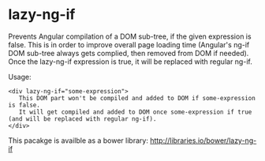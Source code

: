 # lazy-ng-if

Prevents Angular compilation of a DOM sub-tree, if the given expression is false.
This is in order to improve overall page loading time (Angular's ng-if DOM sub-tree always gets complied, then removed from DOM if needed).
Once the lazy-ng-if expression is true, it will be replaced with regular ng-if.

Usage:
```
<div lazy-ng-if="some-expression">
   This DOM part won't be compiled and added to DOM if some-expression is false.
   It will get compiled and added to DOM once some-expression if true (and will be replaced with regular ng-if).
</div>
```

This pacakge is availble as a bower library:
http://libraries.io/bower/lazy-ng-if
